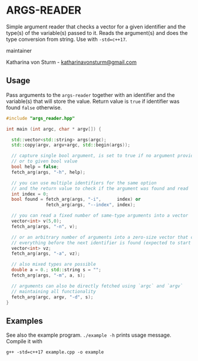 # ARGS-READER

Simple argument reader that checks a vector for a given identifier and
the type(s) of the variable(s) passed to it. Reads the argument(s) and
does the type conversion from string. Use with `-std=c++17`.

maintainer  

Katharina von Sturm - katharinavonsturm@gmail.com  

## Usage

Pass arguments to the `args-reader` together with an identifier and
the variable(s) that will store the value. Return value is `true` if
identifier was found `false` otherwise.

```c++
#include "args_reader.hpp"

int main (int argc, char * argv[]) {

  std::vector<std::string> args(argc);
  std::copy(argv, argv+argc, std::begin(args));

  // capture single bool argument, is set to true if no argument provided
  // or to given bool value
  bool help = false;
  fetch_arg(args, "-h", help);

  // you can use multiple identifiers for the same option
  // and the return value to check if the argument was found and read
  int index = 0;
  bool found = fetch_arg(args, "-i",      index) or
               fetch_arg(args, "--index", index);

  // you can read a fixed number of same-type arguments into a vector 
  vector<int> v(5,0);
  fetch_arg(args, "-n", v);

  // or an arbitrary number of arguments into a zero-size vector that captures
  // everything before the next identifier is found (expected to start with `-`)
  vector<int> vz;
  fetch_arg(args, "-a", vz);

  // also mixed types are possible
  double a = 0.; std::string s = "";
  fetch_arg(args, "-m", a, s);

  // arguments can also be directly fetched using `argc` and `argv`
  // maintaining all functionality
  fetch_arg(argc, argv, "-d", s);
}
```

## Examples

See also the example program. `./example -h` prints usage message.  
Compile it with

```
g++ -std=c++17 example.cpp -o example
```
